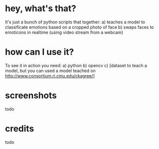 # hey, what's that?

It's just a bunch of python scripts that together:
a) teaches a model to classificate emotions based on a cropped photo of face
b) swaps faces to emoticons in realtime (using video stream from a webcam)

# how can I use it?

To see it in action you need:
a) python
b) opencv
c) [dataset to teach a model, but you can used a model teached on http://www.consortium.ri.cmu.edu/ckagree/]

# screenshots
todo
# credits
todo
